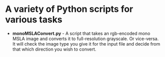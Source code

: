 # A variety of Python scripts for various tasks
- **monoMSLAConvert.py** - A script that takes an rgb-encoded mono MSLA image and converts it to full-resolution grayscale.  Or vice-versa.  It will check the image type you give it for the input file and decide from that which direction you wish to convert.
